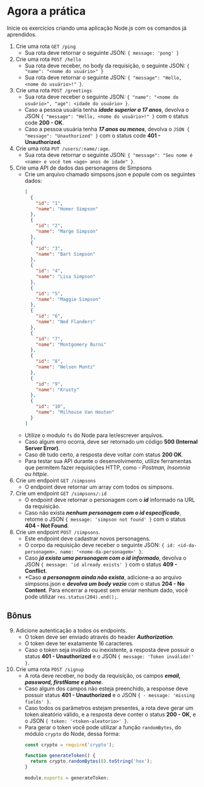# Agora a prática
Inicie os exercícios criando uma aplicação Node.js com os comandos já aprendidos.
01. Crie uma rota `GET /ping`
    - Sua rota deve retornar o seguinte JSON: `{ message: 'pong' }`
02. Crie uma rota `POST /hello`
    -  Sua rota deve receber, no body da requisição, o seguinte JSON: `{ "name": "<nome do usuário>" }`
    -  Sua rota deve retornar o seguinte JSON: `{ "message": "Hello, <nome do usuário>!" }`.
03. Crie uma rota `POST /greetings`
    -  Sua rota deve receber o seguinte JSON: `{ "name": "<nome do usuário>", "age": <idade do usuário> }`.
    -  Caso a pessoa usuária tenha ***idade superior a 17 anos***, devolva o JSON `{ "message": "Hello, <nome do usuário>!" }` com o status code **200 - OK**.
    -  Caso a pessoa usuária tenha ***17 anos ou menos***, devolva o `JSON { "message": "Unauthorized" }` com o status code **401 - Unauthorized**.
04. Crie uma rota `PUT /users/:name/:age`.
    - Sua rota deve retornar o seguinte JSON: `{ "message": "Seu nome é <name> e você tem <age> anos de idade" }`.
05. Crie uma API de dados das personagens de Simpsons
    - Crie um arquivo chamado simpsons.json e popule com os seguintes dados:
      ```json
      [
        {
          "id": "1",
          "name": "Homer Simpson"
        },
        {
          "id": "2",
          "name": "Marge Simpson"
        },
        {
          "id": "3",
          "name": "Bart Simpson"
        },
        {
          "id": "4",
          "name": "Lisa Simpson"
        },
        {
          "id": "5",
          "name": "Maggie Simpson"
        },
        {
          "id": "6",
          "name": "Ned Flanders"
        },
        {
          "id": "7",
          "name": "Montgomery Burns"
        },
        {
          "id": "8",
          "name": "Nelson Muntz"
        },
        {
          "id": "9",
          "name": "Krusty"
        },
        {
          "id": "10",
          "name": "Milhouse Van Houten"
        }
      ]
      ```
    - Utilize o modulo `fs` do Node para ler/escrever arquivos.
    - Caso algum erro ocorra, deve ser retornado um código **500 (Internal Server Error)**.
    - Caso dê tudo certo, a resposta deve voltar com status **200 OK**.
    - Para testar sua API durante o desenvolvimento, utilize ferramentas que permitem fazer requisições HTTP, como - *Postman, Insomnia ou httpie*.
06. Crie um endpoint `GET /simpsons`
    - O endpoint deve retornar um array com todos os simpsons.
07. Crie um endpoint `GET /simpsons/:id`
    - O endpoint deve retornar o personagem com o ***id*** informado na URL da requisição.
    - Caso não exista ***nenhum personagem com o id especificado***, retorne o JSON `{ message: 'simpson not found' }` com o status **404 - Not Found**.
08. Crie um endpoint `POST /simpsons`.
    - Este endpoint deve cadastrar novos personagens.
    - O corpo da requisição deve receber o seguinte JSON: `{ id: <id-da-personagem>, name: '<nome-da-personagem>' }`.
    - Caso ***já exista uma personagem com o id informado***, devolva o JSON `{ message: 'id already exists' }` com o status **409 - Conflict**.
    - *Caso ***a personagem ainda não exista***, adicione-a ao arquivo simpsons.json e ***devolva um body vazio*** com o status **204 - No Content**. Para encerrar a request sem enviar nenhum dado, você pode utilizar `res.status(204).end();`.

## Bônus
09. Adicione autenticação a todos os endpoints.
    - O token deve ser enviado através do header ***Authorization***.
    - O token deve ter exatamente 16 caracteres.
    - Caso o token seja inválido ou inexistente, a resposta deve possuir o status **401 - Unauthorized** e o JSON `{ message: 'Token inválido!' }`.
10. Crie uma rota `POST /signup`
    - A rota deve receber, no body da requisição, os campos ***email, password, firstName e phone***.
    - Caso algum dos campos não esteja preenchido, a response deve possuir status **401 - Unauthorized** e o JSON `{ - message: 'missing fields' }`.
    - Caso todos os parâmetros estejam presentes, a rota deve gerar um token aleatório válido, e a resposta deve conter o status **200 - OK**, e o JSON `{ token: '<token-aleatorio>' }`.
    - Para gerar o token você pode utilizar a função `randomBytes`, do módulo `crypto` do Node, dessa forma:
      ```js
      const crypto = require('crypto');

      function generateToken() {
        return crypto.randomBytes(8).toString('hex');
      }

      module.exports = generateToken;
      ```

